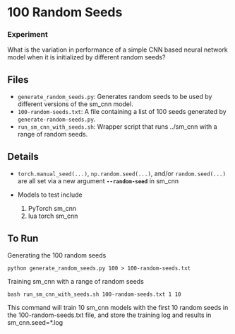 # 100 Random Seeds

### Experiment

What is the variation in performance of a simple CNN based neural network model
when it is initialized by different random seeds?


## Files 

- ``generate_random_seeds.py``: Generates random seeds to be used by different versions of the sm_cnn model.
- ``100-random-seeds.txt``: A file containing a list of 100 seeds generated by ``generate-random-seeds.py``.
- ``run_sm_cnn_with_seeds.sh``: Wrapper script that runs ../sm_cnn with a range of random seeds.

## Details

- ``torch.manual_seed(...)``, ``np.random.seed(...)``, and/or ``random.seed(...)`` are all set via a new argument
**``--random-seed``** in sm_cnn

- Models to test include
    1. PyTorch sm_cnn
    2. lua torch sm_cnn

## To Run

Generating the 100 random seeds
```
python generate_random_seeds.py 100 > 100-random-seeds.txt
```

Training sm_cnn with a range of random seeds
```
bash run_sm_cnn_with_seeds.sh 100-random-seeds.txt 1 10
```
This command will train 10 sm_cnn models with the first 10 random seeds in the 100-random-seeds.txt file, 
and store the training log and results in sm_cnn.seed=*.log